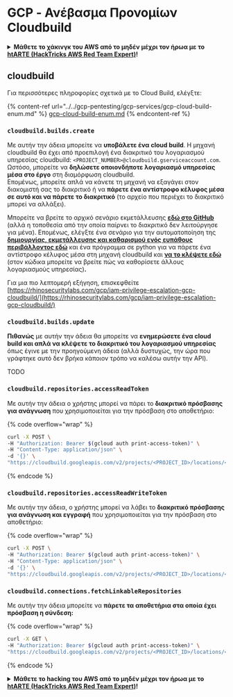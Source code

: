 # GCP - Ανέβασμα Προνομίων Cloudbuild

<details>

<summary><strong>Μάθετε το χάκινγκ του AWS από το μηδέν μέχρι τον ήρωα με το</strong> <a href="https://training.hacktricks.xyz/courses/arte"><strong>htARTE (HackTricks AWS Red Team Expert)</strong></a><strong>!</strong></summary>

Άλλοι τρόποι για να υποστηρίξετε το HackTricks:

* Εάν θέλετε να δείτε την **εταιρεία σας να διαφημίζεται στο HackTricks** ή να **κατεβάσετε το HackTricks σε μορφή PDF** ελέγξτε τα [**ΣΧΕΔΙΑ ΣΥΝΔΡΟΜΗΣ**](https://github.com/sponsors/carlospolop)!
* Αποκτήστε το [**επίσημο PEASS & HackTricks swag**](https://peass.creator-spring.com)
* Ανακαλύψτε [**The PEASS Family**](https://opensea.io/collection/the-peass-family), τη συλλογή μας από αποκλειστικά [**NFTs**](https://opensea.io/collection/the-peass-family)
* **Εγγραφείτε στη** 💬 [**ομάδα Discord**](https://discord.gg/hRep4RUj7f) ή στη [**ομάδα telegram**](https://t.me/peass) ή **ακολουθήστε** μας στο **Twitter** 🐦 [**@hacktricks_live**](https://twitter.com/hacktricks_live)**.**
* **Μοιραστείτε τα χάκινγκ κόλπα σας υποβάλλοντας PRs στα** [**HackTricks**](https://github.com/carlospolop/hacktricks) και [**HackTricks Cloud**](https://github.com/carlospolop/hacktricks-cloud) αποθετήρια του github.

</details>

## cloudbuild

Για περισσότερες πληροφορίες σχετικά με το Cloud Build, ελέγξτε:

{% content-ref url="../../gcp-pentesting/gcp-services/gcp-cloud-build-enum.md" %}
[gcp-cloud-build-enum.md](../../gcp-pentesting/gcp-services/gcp-cloud-build-enum.md)
{% endcontent-ref %}

### `cloudbuild.builds.create`

Με αυτήν την άδεια μπορείτε να **υποβάλετε ένα cloud build**. Η μηχανή cloudbuild θα έχει από προεπιλογή ένα διακριτικό του λογαριασμού υπηρεσίας cloudbuild: `<PROJECT_NUMBER>@cloudbuild.gserviceaccount.com`. Ωστόσο, μπορείτε να **δηλώσετε οποιονδήποτε λογαριασμό υπηρεσίας μέσα στο έργο** στη διαμόρφωση cloudbuild.\
Επομένως, μπορείτε απλά να κάνετε τη μηχανή να εξαγάγει στον διακομιστή σας το διακριτικό ή να **πάρετε ένα αντίστροφο κέλυφος μέσα σε αυτό και να πάρετε το διακριτικό** (το αρχείο που περιέχει το διακριτικό μπορεί να αλλάξει).

Μπορείτε να βρείτε το αρχικό σενάριο εκμετάλλευσης [**εδώ στο GitHub**](https://github.com/RhinoSecurityLabs/GCP-IAM-Privilege-Escalation/blob/master/ExploitScripts/cloudbuild.builds.create.py) (αλλά η τοποθεσία από την οποία παίρνει το διακριτικό δεν λειτούργησε για μένα). Επομένως, ελέγξτε ένα σενάριο για την αυτοματοποίηση της [**δημιουργίας, εκμετάλλευσης και καθαρισμού ενός ευπάθους περιβάλλοντος εδώ**](https://github.com/carlospolop/gcp\_privesc\_scripts/blob/main/tests/f-cloudbuild.builds.create.sh) και ένα πρόγραμμα σε python για να πάρετε ένα αντίστροφο κέλυφος μέσα στη μηχανή cloudbuild και [**να το κλέψετε εδώ**](https://github.com/carlospolop/gcp\_privesc\_scripts/blob/main/tests/f-cloudbuild.builds.create.py) (στον κώδικα μπορείτε να βρείτε πώς να καθορίσετε άλλους λογαριασμούς υπηρεσίας)**.**

Για μια πιο λεπτομερή εξήγηση, επισκεφθείτε [https://rhinosecuritylabs.com/gcp/iam-privilege-escalation-gcp-cloudbuild/](https://rhinosecuritylabs.com/gcp/iam-privilege-escalation-gcp-cloudbuild/)

### `cloudbuild.builds.update`

**Πιθανώς** με αυτήν την άδεια θα μπορείτε να **ενημερώσετε ένα cloud build και απλά να κλέψετε το διακριτικό του λογαριασμού υπηρεσίας** όπως έγινε με την προηγούμενη άδεια (αλλά δυστυχώς, την ώρα που γράφτηκε αυτό δεν βρήκα κάποιον τρόπο να καλέσω αυτήν την API).

TODO

### `cloudbuild.repositories.accessReadToken`

Με αυτήν την άδεια ο χρήστης μπορεί να πάρει το **διακριτικό πρόσβασης για ανάγνωση** που χρησιμοποιείται για την πρόσβαση στο αποθετήριο:

{% code overflow="wrap" %}
```bash
curl -X POST \
-H "Authorization: Bearer $(gcloud auth print-access-token)" \
-H "Content-Type: application/json" \
-d '{}' \
"https://cloudbuild.googleapis.com/v2/projects/<PROJECT_ID>/locations/<LOCATION>/connections/<CONN_ID>/repositories/<repo-id>:accessReadToken"
```
{% endcode %}

### `cloudbuild.repositories.accessReadWriteToken`

Με αυτήν την άδεια, ο χρήστης μπορεί να λάβει το **διακριτικό πρόσβασης για ανάγνωση και εγγραφή** που χρησιμοποιείται για την πρόσβαση στο αποθετήριο:

{% code overflow="wrap" %}
```bash
curl -X POST \
-H "Authorization: Bearer $(gcloud auth print-access-token)" \
-H "Content-Type: application/json" \
-d '{}' \
"https://cloudbuild.googleapis.com/v2/projects/<PROJECT_ID>/locations/<LOCATION>/connections/<CONN_ID>/repositories/<repo-id>:accessReadWriteToken"
```
### `cloudbuild.connections.fetchLinkableRepositories`

Με αυτήν την άδεια μπορείτε να **πάρετε τα αποθετήρια στα οποία έχει πρόσβαση η σύνδεση:**

{% code overflow="wrap" %}
```bash
curl -X GET \
-H "Authorization: Bearer $(gcloud auth print-access-token)" \
"https://cloudbuild.googleapis.com/v2/projects/<PROJECT_ID>/locations/<LOCATION>/connections/<CONN_ID>:fetchLinkableRepositories"
```
{% endcode %}

<details>

<summary><strong>Μάθετε το hacking του AWS από το μηδέν μέχρι τον ήρωα με το</strong> <a href="https://training.hacktricks.xyz/courses/arte"><strong>htARTE (HackTricks AWS Red Team Expert)</strong></a><strong>!</strong></summary>

Άλλοι τρόποι για να υποστηρίξετε το HackTricks:

* Εάν θέλετε να δείτε την **εταιρεία σας να διαφημίζεται στο HackTricks** ή να **κατεβάσετε το HackTricks σε μορφή PDF** ελέγξτε τα [**ΣΧΕΔΙΑ ΣΥΝΔΡΟΜΗΣ**](https://github.com/sponsors/carlospolop)!
* Αποκτήστε το [**επίσημο PEASS & HackTricks swag**](https://peass.creator-spring.com)
* Ανακαλύψτε [**την Οικογένεια PEASS**](https://opensea.io/collection/the-peass-family), τη συλλογή μας από αποκλειστικά [**NFTs**](https://opensea.io/collection/the-peass-family)
* **Εγγραφείτε στη** 💬 [**ομάδα Discord**](https://discord.gg/hRep4RUj7f) ή στη [**ομάδα telegram**](https://t.me/peass) ή **ακολουθήστε** μας στο **Twitter** 🐦 [**@hacktricks_live**](https://twitter.com/hacktricks_live)**.**
* **Μοιραστείτε τα hacking tricks σας υποβάλλοντας PRs στα** [**HackTricks**](https://github.com/carlospolop/hacktricks) και [**HackTricks Cloud**](https://github.com/carlospolop/hacktricks-cloud) αποθετήρια του github.

</details>
